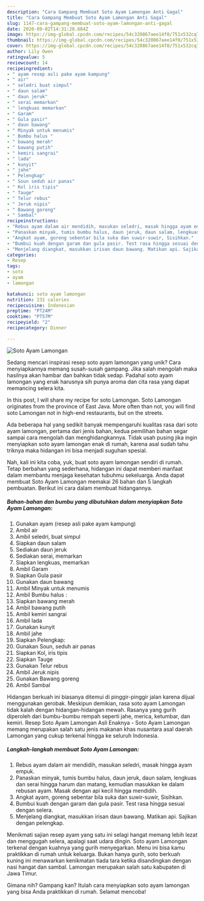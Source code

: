 ```yaml
---
description: "Cara Gampang Membuat Soto Ayam Lamongan Anti Gagal"
title: "Cara Gampang Membuat Soto Ayam Lamongan Anti Gagal"
slug: 1147-cara-gampang-membuat-soto-ayam-lamongan-anti-gagal
date: 2020-09-02T14:31:28.684Z
image: https://img-global.cpcdn.com/recipes/54c320867aee14f0/751x532cq70/soto-ayam-lamongan-foto-resep-utama.jpg
thumbnail: https://img-global.cpcdn.com/recipes/54c320867aee14f0/751x532cq70/soto-ayam-lamongan-foto-resep-utama.jpg
cover: https://img-global.cpcdn.com/recipes/54c320867aee14f0/751x532cq70/soto-ayam-lamongan-foto-resep-utama.jpg
author: Lily Owen
ratingvalue: 5
reviewcount: 14
recipeingredient:
- " ayam resep asli pake ayam kampung"
- " air"
- " seledri buat simpul"
- " daun salam"
- " daun jeruk"
- " serai memarkan"
- " lengkuas memarkan"
- " Garam"
- " Gula pasir"
- " daun bawang"
- " Minyak untuk menumis"
- " Bumbu halus "
- " bawang merah"
- " bawang putih"
- " kemiri sangrai"
- " lada"
- " kunyit"
- " jahe"
- " Pelengkap"
- " Soun seduh air panas"
- " Kol iris tipis"
- " Tauge"
- " Telur rebus"
- " Jeruk nipis"
- " Bawang goreng"
- " Sambal"
recipeinstructions:
- "Rebus ayam dalam air mendidih, masukan seledri, masak hingga ayam empuk."
- "Panaskan minyak, tumis bumbu halus, daun jeruk, daun salam, lengkuas dan serai hingga harum dan matang, kemudian masukkan ke dalam rebusan ayam. Masak dengan api kecil hingga mendidih."
- "Angkat ayam, goreng sebentar bila suka dan suwir-suwir, Sisihkan."
- "Bumbui kuah dengan garam dan gula pasir. Test rasa hingga sesuai dengan selera."
- "Menjelang diangkat, masukkan irisan daun bawang. Matikan api. Sajikan dengan pelengkap."
categories:
- Resep
tags:
- soto
- ayam
- lamongan

katakunci: soto ayam lamongan 
nutrition: 231 calories
recipecuisine: Indonesian
preptime: "PT24M"
cooktime: "PT57M"
recipeyield: "2"
recipecategory: Dinner

---
```



![Soto Ayam Lamongan](https://img-global.cpcdn.com/recipes/54c320867aee14f0/751x532cq70/soto-ayam-lamongan-foto-resep-utama.jpg)

Sedang mencari inspirasi resep soto ayam lamongan yang unik? Cara menyiapkannya memang susah-susah gampang. Jika salah mengolah maka hasilnya akan hambar dan bahkan tidak sedap. Padahal soto ayam lamongan yang enak harusnya sih punya aroma dan cita rasa yang dapat memancing selera kita.

In this post, I will share my recipe for soto Lamongan. Soto Lamongan originates from the province of East Java. More often than not, you will find soto Lamongan not in high-end restaurants, but on the streets.

Ada beberapa hal yang sedikit banyak mempengaruhi kualitas rasa dari soto ayam lamongan, pertama dari jenis bahan, kedua pemilihan bahan segar sampai cara mengolah dan menghidangkannya. Tidak usah pusing jika ingin menyiapkan soto ayam lamongan enak di rumah, karena asal sudah tahu triknya maka hidangan ini bisa menjadi suguhan spesial.


Nah, kali ini kita coba, yuk, buat soto ayam lamongan sendiri di rumah. Tetap berbahan yang sederhana, hidangan ini dapat memberi manfaat dalam membantu menjaga kesehatan tubuhmu sekeluarga. Anda dapat membuat Soto Ayam Lamongan memakai 26 bahan dan 5 langkah pembuatan. Berikut ini cara dalam membuat hidangannya.

<!--inarticleads1-->

##### Bahan-bahan dan bumbu yang dibutuhkan dalam menyiapkan Soto Ayam Lamongan:

1. Gunakan  ayam (resep asli pake ayam kampung)
1. Ambil  air
1. Ambil  seledri, buat simpul
1. Siapkan  daun salam
1. Sediakan  daun jeruk
1. Sediakan  serai, memarkan
1. Siapkan  lengkuas, memarkan
1. Ambil  Garam
1. Siapkan  Gula pasir
1. Gunakan  daun bawang
1. Ambil  Minyak untuk menumis
1. Ambil  Bumbu halus :
1. Siapkan  bawang merah
1. Ambil  bawang putih
1. Ambil  kemiri sangrai
1. Ambil  lada
1. Gunakan  kunyit
1. Ambil  jahe
1. Siapkan  Pelengkap:
1. Gunakan  Soun, seduh air panas
1. Siapkan  Kol, iris tipis
1. Siapkan  Tauge
1. Gunakan  Telur rebus
1. Ambil  Jeruk nipis
1. Gunakan  Bawang goreng
1. Ambil  Sambal


Hidangan berkuah ini biasanya ditemui di pinggir-pinggir jalan karena dijual menggunakan gerobak. Meskipun demikian, rasa soto ayam Lamongan tidak kalah dengan hidangan-hidangan mewah. Rasanya yang gurih diperoleh dari bumbu-bumbu rempah seperti jahe, merica, ketumbar, dan kemiri. Resep Soto Ayam Lamongan Asli Enaknya - Soto Ayam Lamongan memang merupakan salah satu jenis makanan khas nusantara asal daerah Lamongan yang cukup terkenal hingga ke seluruh Indonesia. 

<!--inarticleads2-->

##### Langkah-langkah membuat Soto Ayam Lamongan:

1. Rebus ayam dalam air mendidih, masukan seledri, masak hingga ayam empuk.
1. Panaskan minyak, tumis bumbu halus, daun jeruk, daun salam, lengkuas dan serai hingga harum dan matang, kemudian masukkan ke dalam rebusan ayam. Masak dengan api kecil hingga mendidih.
1. Angkat ayam, goreng sebentar bila suka dan suwir-suwir, Sisihkan.
1. Bumbui kuah dengan garam dan gula pasir. Test rasa hingga sesuai dengan selera.
1. Menjelang diangkat, masukkan irisan daun bawang. Matikan api. Sajikan dengan pelengkap.


Menikmati sajian resep ayam yang satu ini selagi hangat memang lebih lezat dan menggugah selera, apalagi saat udara dingin. Soto ayam Lamongan terkenal dengan kuahnya yang gurih menyegarkan. Menu ini bisa kamu praktikkan di rumah untuk keluarga. Bukan hanya gurih, soto berkuah kuning ini menawarkan kenikmatan tiada tara ketika disandingkan dengan nasi hangat dan sambal. Lamongan merupakan salah satu kabupaten di Jawa Timur. 

Gimana nih? Gampang kan? Itulah cara menyiapkan soto ayam lamongan yang bisa Anda praktikkan di rumah. Selamat mencoba!
